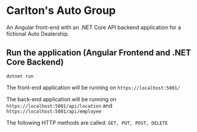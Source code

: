 # Carlton's Auto Group

An Angular front-end with an .NET Core API backend application for a fictional Auto Dealership. 

## Run the application (Angular Frontend and .NET Core Backend)
`dotnet run`

The front-end application will be running on `https://localhost:5001/`

The back-end application will be running on `https://localhost:5001/api/location` and `https://localhost:5001/api/employee`

The following HTTP methods are called:
`GET,
PUT,
POST,
DELETE`